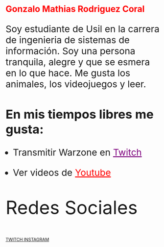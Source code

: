 <!DOCTYPE html>
<html>
<head>
    <title>Page Title</title>
    <link rel="stylesheet" typw="text/css" href="fondo.css">
</head>
<body>
<h1 style="color:red;">Gonzalo Mathias Rodriguez Coral</h1>
<p style="font-size:30px;">Soy estudiante de Usil en la carrera de ingenieria de sistemas de información. Soy una persona tranquila, alegre y que se esmera en lo que hace. Me gusta los animales, los videojuegos y leer.  </p>
<h2 style="font-size:40px;">En mis tiempos libres me gusta:</h2>

<ul>
  <li style="font-size:30px;">Transmitir Warzone en <a style="color:purple;" href="https://www.twitch.tv/">Twitch</a></p></li>
  <li style="font-size:30px;">Ver videos de <a style="color:red;" href="https://www.youtube.com/">Youtube</a></p></li>

</ul> 
<p style="font-size:60px;">Redes Sociales</p>
<meta charset="UTF-8">
    <meta name="viewport" content="width=device-width, user-scalable=no, initial-scale=1.0, maximum-scale=1.0, minimum-scale=1.0">
    <title>123</title>
    <link rel="stylesheet" href="estilos.css">
</head>
<body>
    <a href="https://www.twitch.tv/ggonzalorc2910" class="btn-neon">
        <span id="span1"></span>
        <span id="span2"></span>
        <span id="span3"></span>
        <span id="span4"></span>
        TWITCH
    </a>
    <meta charset="UTF-8">
    <meta name="viewport" content="width=device-width, user-scalable=no, initial-scale=1.0, maximum-scale=1.0, minimum-scale=1.0">
    <title>123</title>
    <link rel="stylesheet" href="estilos2.css">
</head>
<body>
    <a href="https://www.instagram.com/gonzalo291003/" class="btn-neon">
        <span id="span1"></span>
        <span id="span2"></span>
        <span id="span3"></span>
        <span id="span4"></span>
        INSTAGRAM
    </a>
</body>
</html>
